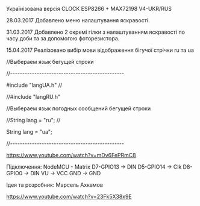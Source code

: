 ﻿

Українізована версія CLOCK ESP8266 + MAX72198 V4-UKR/RUS


28.03.2017 Добавлено меню налаштування яскравості.

31.03.2017 Добавлено 2 окремі гілки з налаштуванням яскравості по часу доби та за допомогою фоторезистора.

15.04.2017 Реалізовано вибір мови відображення бігучої стрічки ru та  ua


//Выбераем язык бегущей строки

//-----------------------------------------------

#include "langUA.h" //

//#include "langRU.h"

//Выбераем язык погодных сообщений бегущей строки

//String lang = "ru"; //

String lang = "ua";

//-----------------------------------------------


https://www.youtube.com/watch?v=mDv6FePRmC8

Підключення:
NodeMCU - Matrix
D7-GPIO13 -> DIN
D5-GPIO14 -> Clk
D8-GPIO0 -> DIN
VU -> VCC
GND -> GND

Ідея та розробник:
Марсель Ахкамов

https://www.youtube.com/watch?v=23Fk5X38x9E





